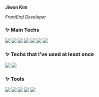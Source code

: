 <p align = "center">
<p><strong>Jiwon Kim</strong></p>
<p><em>FrontEnd Developer</em></p>
</p>


<p>
<h3>✨ Main Techs</h3>
<p>
<img src="https://img.shields.io/badge/React-61DAFB?style=flat-square&logo=React&logoColor=black"/>
<img src="https://img.shields.io/badge/JavaScript-F7DF1E?style=flat-square&logo=JavaScript&logoColor=black"/>
<img src="https://img.shields.io/badge/HTML5-E34F26?style=flat-square&logo=HTML5&logoColor=white"/>
<img src="https://img.shields.io/badge/CSS3-1572B6?style=flat-square&logo=CSS3&logoColor=white"/>
<img src="https://img.shields.io/badge/TypeScript-3178C6?style=flat-square&logo=TypeScript&logoColor=white"/>
<img src="https://img.shields.io/badge/styled-components-DB7093?style=flat-square&logo=styled-components&logoColor=white"/>
<img src="https://img.shields.io/badge/GitHub-181717?style=flat-square&logo=GitHub&logoColor=white"/>
</p></p>
<p>
<h3>✨ Techs that I've used at least once</h3>
<p>
<img src="https://img.shields.io/badge/Next.js-000000?style=flat-square&logo=Next.js&logoColor=white"/>
<img src="https://img.shields.io/badge/TailwindCSS-06B6D4?style=flat-square&logo=TailwindCSS&logoColor=white"/>
</p></p>
<p>
<h3>✨ Tools</h3>
<p>
<img src="https://img.shields.io/badge/Slack-4A154B?style=flat-square&logo=Slack&logoColor=white"/>
<img src="https://img.shields.io/badge/Asana-273347?style=flat-square&logo=Asana&logoColor=black"/>
<img src="https://img.shields.io/badge/Notion-000000?style=flat-square&logo=Notion&logoColor=black"/>
<img src="https://img.shields.io/badge/Trello-0052CC?style=flat-square&logo=Trello&logoColor=white"/>
<img src="https://img.shields.io/badge/Figma-F24E1E?style=flat-square&logo=Figma&logoColor=white"/>
</p>
</p>
